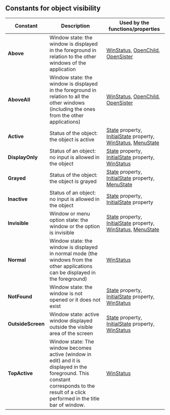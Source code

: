 
## Constants for object visibility
			



<a name="NOTE1"></a>
<a name="NOTE1_1"></a>


| Constant | Description | Used by the functions/properties |
| --- | --- | --- |
| **Above** | Window state: the window is displayed in the foreground in relation to the other windows of the application | [WinStatus](../WDLang1/3038030.md), [OpenChild](../WDLang1/3038021.md), [OpenSister](../WDLang1/3038045.md) |
| **AboveAll** | Window state: the window is displayed in the foreground in relation to all the other windows (including the ones from the other applications) | [WinStatus](../WDLang1/3038030.md), [OpenChild](../WDLang1/3038021.md), [OpenSister](../WDLang1/3038045.md) |
| **Active** | Status of the object: the object is active | [State](../Proprietes/2510039.md) property, [InitialState](../Proprietes/2510063.md) property, [WinStatus](../WDLang1/3038030.md), [MenuState](../WDLang1/3038003.md) |
| **DisplayOnly** | Status of an object: no input is allowed in the object | [State](../Proprietes/2510039.md) property, [InitialState](../Proprietes/2510063.md) property, [WinStatus](../WDLang1/3038030.md) |
| **Grayed** | Status of the object: the object is grayed | [State](../Proprietes/2510039.md) property, [InitialState](../Proprietes/2510063.md) property, [MenuState](../WDLang1/3038003.md) |
| **Inactive** | Status of an object: no input is allowed in the object | [State](../Proprietes/2510039.md) property, [InitialState](../Proprietes/2510063.md) property |
| **Invisible** | Window or menu option state: the window or the option is invisible | [State](../Proprietes/2510039.md) property, [InitialState](../Proprietes/2510063.md) property, [WinStatus](../WDLang1/3038030.md), [MenuState](../WDLang1/3038003.md) |
| **Normal** | Window state: the window is displayed in normal mode (the windows from the other applications can be displayed in the foreground) | [WinStatus](../WDLang1/3038030.md) |
| **NotFound** | Window state: the window is not opened or it does not exist | [State](../Proprietes/2510039.md) property, [InitialState](../Proprietes/2510063.md) property, [WinStatus](../WDLang1/3038030.md) |
| **OutsideScreen** | Window state: active window displayed outside the visible area of the screen | [State](../Proprietes/2510039.md) property, [InitialState](../Proprietes/2510063.md) property, [WinStatus](../WDLang1/3038030.md) |
| **TopActive** | Window state: The window becomes active (window in edit) and it is displayed in the foreground. This constant corresponds to the result of a click performed in the title bar of window. | [WinStatus](../WDLang1/3038030.md) |




